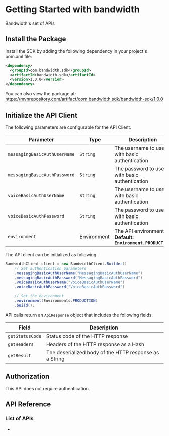 # Getting Started with bandwidth

Bandwidth's set of APIs

## Install the Package

Install the SDK by adding the following dependency in your project's pom.xml file:

```xml
<dependency>
  <groupId>com.bandwidth.sdk</groupId>
  <artifactId>bandwidth-sdk</artifactId>
  <version>1.0.0</version>
</dependency>
```

You can also view the package at:
https://mvnrepository.com/artifact/com.bandwidth.sdk/bandwidth-sdk/1.0.0

## Initialize the API Client

The following parameters are configurable for the API Client.

| Parameter | Type | Description |
|  --- | --- | --- |
| `messagingBasicAuthUserName` | `String` | The username to use with basic authentication |
| `messagingBasicAuthPassword` | `String` | The password to use with basic authentication |
| `voiceBasicAuthUserName` | `String` | The username to use with basic authentication |
| `voiceBasicAuthPassword` | `String` | The password to use with basic authentication |
| `environment` | Environment | The API environment. <br> **Default: `Environment.PRODUCTION`** |

The API client can be initialized as following.

```java
BandwidthClient client = new BandwidthClient.Builder()
    // Set authentication parameters
    .messagingBasicAuthUserName("MessagingBasicAuthUserName")
    .messagingBasicAuthPassword("MessagingBasicAuthPassword")
    .voiceBasicAuthUserName("VoiceBasicAuthUserName")
    .voiceBasicAuthPassword("VoiceBasicAuthPassword")

    // Set the environment
    .environment(Environments.PRODUCTION)
    .build();
```

API calls return an `ApiResponse` object that includes the following fields:

| Field | Description |
|  --- | --- |
| `getStatusCode` | Status code of the HTTP response |
| `getHeaders` | Headers of the HTTP response as a Hash |
| `getResult` | The deserialized body of the HTTP response as a String |

## Authorization

This API does not require authentication.

## API Reference

### List of APIs

*

